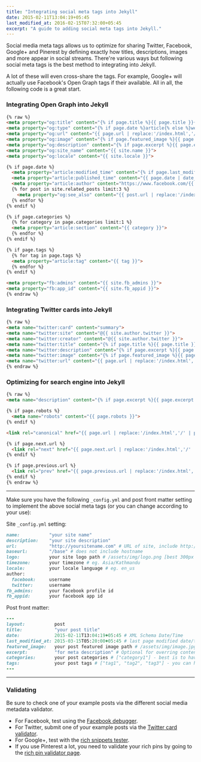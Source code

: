 ```yaml
---
title: "Integrating social meta tags into Jekyll"
date: 2015-02-11T13:04:19+05:45
last_modified_at: 2016-02-15T07:32:00+05:45
excerpt: "A guide to adding social meta tags into Jekyll."
---
```


Social media meta tags allows us to optimize for sharing Twitter, Facebook, Google+ and Pinerest by defining exactly how titles, descriptions, images and more appear in social streams. There're various ways but following social meta tags is the best method to integrating into Jekyll.

A lot of these will even cross-share the tags. For example, Google+ will actually use Facebook's Open Graph tags if their available. All in all, the following code is a great start.

### Integrating Open Graph into Jekyll

```html
{% raw %}
<meta property="og:title" content="{% if page.title %}{{ page.title }}{% else %}{{ site.name }}{% endif %}">
<meta property="og:type" content="{% if page.date %}article{% else %}website{% endif %}">
<meta property="og:url" content="{{ page.url | replace:'/index.html','/' | prepend: site.baseurl | prepend: site.url }}">
<meta property="og:image" content="{% if page.featured_image %}{{ page.featured_image | prepend: site.baseurl | prepend: site.url }}{% else %}{{ site.logo | prepend: site.baseurl | prepend: site.url }}{% endif %}">
<meta property="og:description" content="{% if page.excerpt %}{{ page.excerpt | strip_html | strip_newlines | truncate: 160 | escape_once }}{% else %}{{ site.description }}{% endif %}">
<meta property="og:site_name" content="{{ site.name }}">
<meta property="og:locale" content="{{ site.locale }}">

{% if page.date %}
  <meta property="article:modified_time" content="{% if page.last_modified_at %}{{ page.last_modified_at | date_to_xmlschema }}{% else %}{{ page.date | date_to_xmlschema }}{% endif %}">
  <meta property="article:published_time" content="{{ page.date | date_to_xmlschema }}">
  <meta property="article:author" content="https://www.facebook.com/{{ site.author.facebook }}">
  {% for post in site.related_posts limit:3 %}
    <meta property="og:see_also" content="{{ post.url | replace:'/index.html','/' | prepend: site.baseurl | prepend: site.url }}">
  {% endfor %}
{% endif %}

{% if page.categories %}
  {% for category in page.categories limit:1 %}
  <meta property="article:section" content="{{ category }}">
  {% endfor %}
{% endif %}

{% if page.tags %}
  {% for tag in page.tags %}
  <meta property="article:tag" content="{{ tag }}">
  {% endfor %}
{% endif %}

<meta property="fb:admins" content="{{ site.fb_admins }}">
<meta property="fb:app_id" content="{{ site.fb_appid }}">
{% endraw %}
```

### Integrating Twitter cards into Jekyll

```html
{% raw %}
<meta name="twitter:card" content="summary">
<meta name="twitter:site" content="@{{ site.author.twitter }}">
<meta name="twitter:creator" content="@{{ site.author.twitter }}">
<meta name="twitter:title" content="{% if page.title %}{{ page.title }}{% else %}{{ site.name }}{% endif %}">
<meta name="twitter:description" content="{% if page.excerpt %}{{ page.excerpt | strip_html | strip_newlines | truncate: 160 | escape_once }}{% else %}{{ site.description }}{% endif %}">
<meta name="twitter:image" content="{% if page.featured_image %}{{ page.featured_image | prepend: site.baseurl | prepend: site.url }}{% else %}{{ site.logo | prepend: site.baseurl | prepend: site.url }}{% endif %}">
<meta name="twitter:url" content="{{ page.url | replace:'/index.html','/' | prepend: site.baseurl | prepend: site.url }}">
{% endraw %}
```

### Optimizing for search engine into Jekyll

```html
{% raw %}
<meta name="description" content="{% if page.excerpt %}{{ page.excerpt | strip_html | strip_newlines | truncate: 160 | escape_once }}{% else %}{{ site.description }}{% endif %}">

{% if page.robots %}
  <meta name="robots" content="{{ page.robots }}">
{% endif %}

<link rel="canonical" href="{{ page.url | replace:'/index.html','/' | prepend: site.baseurl | prepend: site.url }}">

{% if page.next.url %}
  <link rel="next" href="{{ page.next.url | replace:'/index.html','/' | prepend: site.baseurl | prepend: site.url }}" title="{{ page.next.title }}">
{% endif %}

{% if page.previous.url %}
  <link rel="prev" href="{{ page.previous.url | replace:'/index.html','/' | prepend: site.baseurl | prepend: site.url }}" title="{{ page.previous.title }}">
{% endif %}
{% endraw %}
```

---

Make sure you have the following `_config.yml` and post front matter setting to implement the above social meta tags (or you can change according to your use):

Site `_config.yml` setting:

```rb
name:           "your site name"
description:    "your site description"
url:            "http://yoursitename.com" # URL of site, include http://, do not include a trailing slash
baseurl:        "/base" # does not include hostname
logo:           your site logo path # /assets/img/logo.png [best 300px X 300px]
timezone:       your timezone # eg. Asia/Kathmandu
locale:         your locale language # eg. en_us
author:
  facebook:     username
  twitter:      username
fb_admins:      your facebook profile id
fb_appid:       your facebook app id
```

Post front matter:

```rb
---
layout:           post
title:            "your post title"
date:             2015-02-11T13:04:19+05:45 # XML Schema Date/Time
last_modified_at: 2015-03-15T05:20:00+05:45 # last page modified date/time
featured_image:   your post featured image path # /assets/img/image.jpg
excerpt:          "for meta description" # Optional for overring content excerpt
categories:       your post categories # ["category1"] - best is to have one category in a post
tags:             your post tags # ["tag1", "tag2", "tag3"] - you can have several post tags
---
```

---

### Validating

Be sure to check one of your example posts via the different social media metadata validator.

* For Facebook, test using the [Facebook debugger](//developers.facebook.com/tools/debug).
* For Twitter, submit one of your example posts via the [Twitter card validator](//cards-dev.twitter.com/validator).
* For Google+, test with the [rich snippets tester](//www.google.com/webmasters/tools/richsnippets).
* If you use Pinterest a lot, you need to validate your rich pins by going to the [rich pin validator page](//developers.pinterest.com/tools/url-debugger/).
